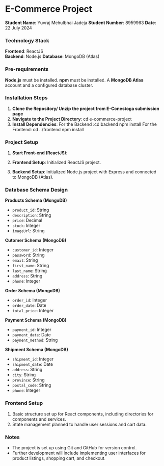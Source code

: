 # E-Commerce Project

**Student Name**: Yuvraj Mehulbhai Jadeja 
**Student Number**: 8959963
**Date**: 22 July 2024

### Technology Stack

**Frontend**: ReactJS  
**Backend**: Node.js 
**Database**: MongoDB (Atlas)

### Pre-requirements

**Node.js** must be installed.
**npm** must be installed.
A **MongoDB Atlas** account and a configured database cluster.

### Installation Steps
1. **Clone the Repository/ Unzip the project from E-Conestoga submission page** 
2. **Navigate to the Project Directory**: cd e-commerce-project
3. **Install Dependencies**:
For the Backend :cd backend
npm install
For the Frontend: cd ../frontend
npm install


### Project Setup

1. **Start Front-end (ReactJS)**:
    
3. **Frontend Setup**: Initialized ReactJS project.
4. **Backend Setup**: Initialized Node.js project with Express and connected to MongoDB (Atlas).

### Database Schema Design

**Products Schema (MongoDB)**

- `product_id`: String
- `description`: String
- `price`: Decimal
- `stock`: Integer
- `imageUrl`: String

**Cutomer Schema (MongoDB)**

- `customer_id`: Integer
- `password`: String
- `email`: String
- `first_name`: String
- `last_name`: String
- `address`: String
- `phone`: Integer

**Order Schema (MongoDB)**

- `order_id`: Integer
- `order_date`: Date
- `total_price`: Integer

**Payment Schema (MongoDB)**

- `payment_id`: Integer
- `payment_date`: Date
- `payment_method`: String

**Shipment Schema (MongoDB)**

- `shipment_id`: Integer
- `shipment_date`: Date
- `address`: String
- `city`: String
- `province`: String
- `postal_code`: String
- `phone`: Integer

### Frontend Setup

1. Basic structure set up for React components, including directories for components and services.
2. State management planned to handle user sessions and cart data.

### Notes

- The project is set up using Git and GitHub for version control.
- Further development will include implementing user interfaces for product listings, shopping cart, and checkout.
